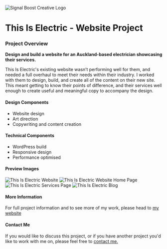 ![Signal Boost Creative Logo](https://signalboost.co.nz/wp-content/uploads/2021/04/Signal-Boost-Logo-Small.jpg)

# This Is Electric - Website Project
### Project Overview
**Design and build a website for an Auckland-based electrician showcasing their services.**

This Is Electric's existing website wasn’t performing well for them, and needed a full overhaul to meet their needs within their industry. I worked with them to design, build, and create all of the content on their new site. This meant getting to know their points of difference, and their services well enough to create useful and meaningful copy to accompany the design. 

#### Design Components
* Website design
* Art direction
* Copywriting and content creation

#### Technical Components
* WordPress build
* Responsive design
* Performance optimised

#### Preview Images
![This Is Electric Website](https://signalboost.co.nz/wp-content/uploads/2020/04/home.jpg)
![This Is Electric Website Home Page](https://signalboost.co.nz/wp-content/uploads/2020/04/home1.jpg)
![This Is Electric Services Page](https://signalboost.co.nz/wp-content/uploads/2020/04/services.jpg)
![This Is Electric Blog](https://signalboost.co.nz/wp-content/uploads/2020/04/blog.jpg)

#### More Information
For full project information and to see more of my work, please head to [my website](https://signalboost.co.nz/portfolio/website-design-and-build-this-is-electric/)

#### Contact Me
If you would like to discuss this project, or if you have another project you'd like to work with me on, please feel free to [contact me.](https://signalboost.co.nz/contact/) 